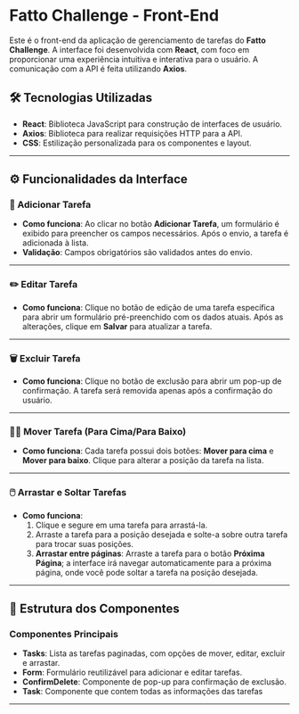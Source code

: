 # Fatto Challenge - Front-End

Este é o front-end da aplicação de gerenciamento de tarefas do **Fatto Challenge**. A interface foi desenvolvida com **React**, com foco em proporcionar uma experiência intuitiva e interativa para o usuário. A comunicação com a API é feita utilizando **Axios**.

## 🛠 Tecnologias Utilizadas

- **React**: Biblioteca JavaScript para construção de interfaces de usuário.
- **Axios**: Biblioteca para realizar requisições HTTP para a API.
- **CSS**: Estilização personalizada para os componentes e layout.

---

## ⚙️ Funcionalidades da Interface

### 📝 Adicionar Tarefa
- **Como funciona**: Ao clicar no botão **Adicionar Tarefa**, um formulário é exibido para preencher os campos necessários. Após o envio, a tarefa é adicionada à lista.
- **Validação**: Campos obrigatórios são validados antes do envio.

---

### ✏️ Editar Tarefa
- **Como funciona**: Clique no botão de edição de uma tarefa específica para abrir um formulário pré-preenchido com os dados atuais. Após as alterações, clique em **Salvar** para atualizar a tarefa.

---

### 🗑️ Excluir Tarefa
- **Como funciona**: Clique no botão de exclusão para abrir um pop-up de confirmação. A tarefa será removida apenas após a confirmação do usuário.

---

### 🔼🔽 Mover Tarefa (Para Cima/Para Baixo)
- **Como funciona**: Cada tarefa possui dois botões: **Mover para cima** e **Mover para baixo**. Clique para alterar a posição da tarefa na lista.

---

### 🖱️ Arrastar e Soltar Tarefas
- **Como funciona**:  
  1. Clique e segure em uma tarefa para arrastá-la.  
  2. Arraste a tarefa para a posição desejada e solte-a sobre outra tarefa para trocar suas posições.  
  3. **Arrastar entre páginas**: Arraste a tarefa para o botão **Próxima Página**; a interface irá navegar automaticamente para a próxima página, onde você pode soltar a tarefa na posição desejada.

---

## 📂 Estrutura dos Componentes

### Componentes Principais
- **Tasks**: Lista as tarefas paginadas, com opções de mover, editar, excluir e arrastar.  
- **Form**: Formulário reutilizável para adicionar e editar tarefas.  
- **ConfirmDelete**: Componente de pop-up para confirmação de exclusão.  
- **Task**: Componente que contem todas as informações das tarefas

---

